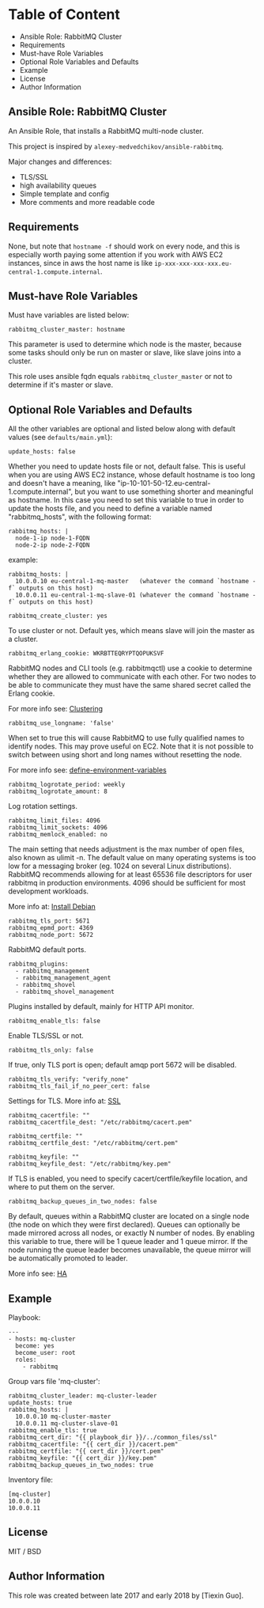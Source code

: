 # Table of Content

<!-- MarkdownTOC -->
- Ansible Role: RabbitMQ Cluster
- Requirements
- Must-have Role Variables
- Optional Role Variables and Defaults
- Example
- License
- Author Information
<!-- /MarkdownTOC -->

## Ansible Role: RabbitMQ Cluster

An Ansible Role, that installs a RabbitMQ multi-node cluster.

This project is inspired by `alexey-medvedchikov/ansible-rabbitmq`.

Major changes and differences:

- TLS/SSL
- high availability queues
- Simple template and config
- More comments and more readable code

## Requirements

None, but note that `hostname -f` should work on every node, and this is especially worth paying some attention if you work with AWS EC2 instances, since in aws the host name is like `ip-xxx-xxx-xxx-xxx.eu-central-1.compute.internal`.

## Must-have Role Variables

Must have variables are listed below:

    rabbitmq_cluster_master: hostname

This parameter is used to determine which node is the master, because some tasks should only be run on master or slave, like slave joins into a cluster.

This role uses ansible fqdn equals `rabbitmq_cluster_master` or not to determine if it's master or slave.

## Optional Role Variables and Defaults

All the other variables are optional and listed below along with default values (see `defaults/main.yml`):

    update_hosts: false

Whether you need to update hosts file or not, default false. This is useful when you are using AWS EC2 instance, whose default hostname is too long and doesn't have a meaning, like "ip-10-101-50-12.eu-central-1.compute.internal", but you want to use something shorter and meaningful as hostname. In this case you need to set this variable to true in order to update the hosts file, and you need to define a variable named "rabbitmq_hosts", with the following format:

    rabbitmq_hosts: |
      node-1-ip node-1-FQDN
      node-2-ip node-2-FQDN

example:

    rabbitmq_hosts: |
      10.0.0.10 eu-central-1-mq-master   (whatever the command `hostname -f` outputs on this host)
      10.0.0.11 eu-central-1-mq-slave-01 (whatever the command `hostname -f` outputs on this host)

    rabbitmq_create_cluster: yes

To use cluster or not. Default yes, which means slave will join the master as a cluster.

    rabbitmq_erlang_cookie: WKRBTTEQRYPTQOPUKSVF

RabbitMQ nodes and CLI tools (e.g. rabbitmqctl) use a cookie to determine whether they are allowed to communicate with each other. For two nodes to be able to communicate they must have the same shared secret called the Erlang cookie.

For more info see: [Clustering](https://www.rabbitmq.com/clustering.html)

    rabbitmq_use_longname: 'false'

When set to true this will cause RabbitMQ to use fully qualified names to identify nodes. This may prove useful on EC2. Note that it is not possible to switch between using short and long names without resetting the node.

For more info see: [define-environment-variables](https://www.rabbitmq.com/configure.html#define-environment-variables)

    rabbitmq_logrotate_period: weekly
    rabbitmq_logrotate_amount: 8

Log rotation settings.

    rabbitmq_limit_files: 4096
    rabbitmq_limit_sockets: 4096
    rabbitmq_memlock_enabled: no

The main setting that needs adjustment is the max number of open files, also known as ulimit -n. The default value on many operating systems is too low for a messaging broker (eg. 1024 on several Linux distributions). RabbitMQ recommends allowing for at least 65536 file descriptors for user rabbitmq in production environments. 4096 should be sufficient for most development workloads.

More info at: [Install Debian](https://www.rabbitmq.com/install-debian.html)

    rabbitmq_tls_port: 5671
    rabbitmq_epmd_port: 4369
    rabbitmq_node_port: 5672

RabbitMQ default ports.

    rabbitmq_plugins:
      - rabbitmq_management
      - rabbitmq_management_agent
      - rabbitmq_shovel
      - rabbitmq_shovel_management

Plugins installed by default, mainly for HTTP API monitor.

    rabbitmq_enable_tls: false

Enable TLS/SSL or not.

    rabbitmq_tls_only: false

If true, only TLS port is open; default amqp port 5672 will be disabled.

    rabbitmq_tls_verify: "verify_none"
    rabbitmq_tls_fail_if_no_peer_cert: false

Settings for TLS. More info at: [SSL](https://www.rabbitmq.com/ssl.html)

    rabbitmq_cacertfile: ""
    rabbitmq_cacertfile_dest: "/etc/rabbitmq/cacert.pem"

    rabbitmq_certfile: ""
    rabbitmq_certfile_dest: "/etc/rabbitmq/cert.pem"

    rabbitmq_keyfile: ""
    rabbitmq_keyfile_dest: "/etc/rabbitmq/key.pem"

If TLS is enabled, you need to specify cacert/certfile/keyfile location, and where to put them on the server.

    rabbitmq_backup_queues_in_two_nodes: false

By default, queues within a RabbitMQ cluster are located on a single node (the node on which they were first declared). Queues can optionally be made mirrored across all nodes, or exactly N number of nodes. By enabling this variable to true, there will be 1 queue leader and 1 queue mirror. If the node running the queue leader becomes unavailable, the queue mirror will be automatically promoted to leader.

More info see: [HA](https://www.rabbitmq.com/ha.html)

## Example

Playbook:

    ---
    - hosts: mq-cluster
      become: yes
      become_user: root
      roles:
        - rabbitmq

Group vars file 'mq-cluster':

    rabbitmq_cluster_leader: mq-cluster-leader
    update_hosts: true
    rabbitmq_hosts: |
      10.0.0.10 mq-cluster-master
      10.0.0.11 mq-cluster-slave-01
    rabbitmq_enable_tls: true
    rabbitmq_cert_dir: "{{ playbook_dir }}/../common_files/ssl"
    rabbitmq_cacertfile: "{{ cert_dir }}/cacert.pem"
    rabbitmq_certfile: "{{ cert_dir }}/cert.pem"
    rabbitmq_keyfile: "{{ cert_dir }}/key.pem"
    rabbitmq_backup_queues_in_two_nodes: true

Inventory file:

    [mq-cluster]
    10.0.0.10
    10.0.0.11

## License

MIT / BSD

## Author Information

This role was created between late 2017 and early 2018 by [Tiexin Guo].
